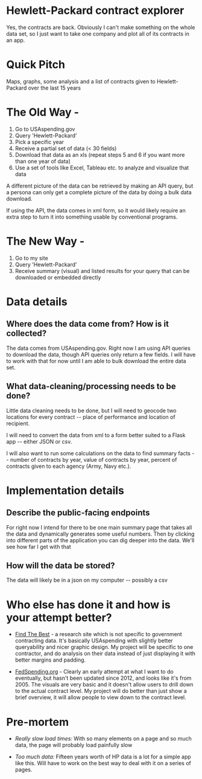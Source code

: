 # Hewlett-Packard contract explorer

Yes, the contracts are back. Obviously I can't make something on the whole data set, so I just want to take one company and plot all of its contracts in an app. 

# Quick Pitch

Maps, graphs, some analysis and a list of contracts given to Hewlett-Packard over the last 15 years

# The Old Way - 

1. Go to USAspending.gov
2. Query 'Hewlett-Packard'
3. Pick a specific year
4. Receive a partial set of data (< 30 fields) 
5. Download that data as an xls (repeat steps 5 and 6 if you want more than one year of data)
6. Use a set of tools like Excel, Tableau etc. to analyze and visualize that data

A different picture of the data can be retrieved by making an API query, but a persona can only get a complete picture of the data by doing a bulk data download.

If using the API, the data comes in xml form, so it would likely require an extra step to turn it into something usable by conventional programs.

# The New Way -

1. Go to my site
3. Query 'Hewlett-Packard'
4. Receive summary (visual) and listed results for your query that can be downloaded or embedded directly

# Data details

## Where does the data come from? How is it collected?

The data comes from USAspending.gov. Right now I am using API queries to download the data, though API queries only return a few fields. I will have to work with that for now until I am able to bulk download the entire data set.

## What data-cleaning/processing needs to be done?

Little data cleaning needs to be done, but I will need to geocode two locations for every contract -- place of performance and location of recipient. 

I will need to convert the data from xml to a form better suited to a Flask app -- either JSON or csv.

I will also want to run some calculations on the data to find summary facts -- number of contracts by year, value of contracts by year, percent of contracts given to each agency (Army, Navy etc.).

# Implementation details

## Describe the public-facing endpoints

For right now I intend for there to be one main summary page that takes all the data and dynamically generates some useful numbers. Then by clicking into different parts of the application you can dig deeper into the data. We'll see how far I get with that

## How will the data be stored?

The data will likely be in a json on my computer -- possibly a csv

# Who else has done it and how is your attempt better?

- [Find The Best](http://www.findthebest.com/) - a research site which is not specific to government contracting data. It's basically USAspending with slightly better queryability and nicer graphic design. My project will be specific to one contractor, and do analysis on their data instead of just displaying it with better margins and padding.

- [FedSpending.org](http://www.fedspending.org/) - Clearly an early attempt at what I want to do eventually, but hasn't been updated since 2012, and looks like it's from 2005. The visuals are very basic and it doesn't allow users to drill down to the actual contract level. My project will do better than just show a brief overview, it will allow people to view down to the contract level.

# Pre-mortem

- *Really slow load times:* With so many elements on a page and so much data, the page will probably load painfully slow

- *Too much data:* Fifteen years worth of HP data is a lot for a simple app like this. Will have to work on the best way to deal with it on a series of pages.

